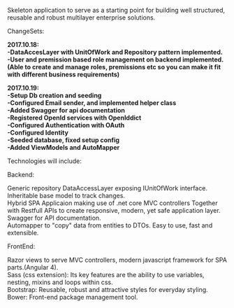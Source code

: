 Skeleton application to serve as a starting point for building well structured, reusable and robust multilayer enterprise solutions.

ChangeSets:


**2017.10.18:**  
**-DataAccesLayer with UnitOfWork and Repository pattern implemented.**  
**-User and premission based role management on backend implemented.(Able to create and manage roles, premissions etc so you can make it fit with different business requirements)**  
  
**2017.10.19:**  
**-Setup Db creation and seeding**  
**-Configured Email sender, and implemented helper class**  
**-Added Swagger for api documentation**  
**-Registered OpenId services with OpenIddict**  
**-Configured Authentication with OAuth**  
**-Configured Identity**  
**-Seeded database, fixed setup config**  
**-Added ViewModels and AutoMapper**  


  
  
  
  
  
Technologies will include:   

Backend:    
            
Generic repository DataAccessLayer exposing IUnitOfWork interface.    
Inheritable base model to track changes.    
Hybrid SPA Applicaion making use of .net core MVC controllers Together with Restfull APIs to create responsive, modern, yet safe application layer.   
Swagger for API documentation.    
Automapper to "copy" data from entities to DTOs. Easy to use, fast and extensible.    
        
        
             
FrontEnd:   
            
Razor views to serve MVC controllers, modern javascript framework for SPA parts.(Angular 4).    
Sass (css extension):  Its key features are the ability to use variables, nesting, mixins and loops within css.   
Bootstrap: Reusable, robust and attractive styles for everyday styling.   
Bower: Front-end package management tool.



